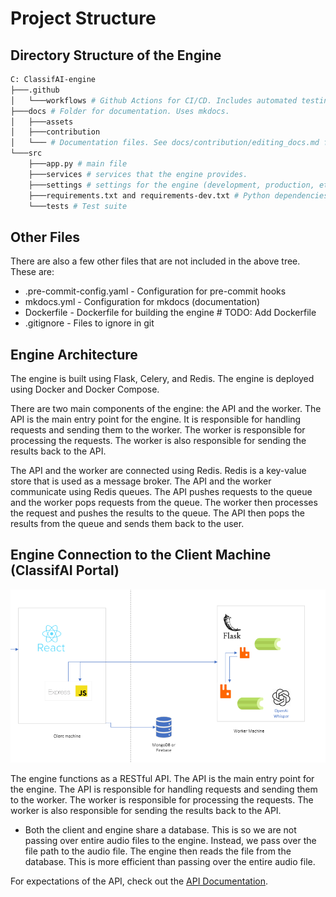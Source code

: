 # Project Structure



## Directory Structure of the Engine


```bash
C: ClassifAI-engine
├───.github
│   └───workflows # Github Actions for CI/CD. Includes automated testing and deployment.
├───docs # Folder for documentation. Uses mkdocs.
│   ├───assets
│   ├───contribution
│   └─── # Documentation files. See docs/contribution/editing_docs.md for more information.
└───src
    ├───app.py # main file
    ├───services # services that the engine provides. 
    ├───settings # settings for the engine (development, production, etc.)
    ├───requirements.txt and requirements-dev.txt # Python dependencies
    └───tests # Test suite
```

## Other Files

There are also a few other files that are not included in the above tree. These are:

* .pre-commit-config.yaml - Configuration for pre-commit hooks
* mkdocs.yml - Configuration for mkdocs (documentation)
* Dockerfile - Dockerfile for building the engine # TODO: Add Dockerfile
* .gitignore - Files to ignore in git

## Engine Architecture

The engine is built using Flask, Celery, and Redis. The engine is deployed using Docker and Docker Compose.

There are two main components of the engine: the API and the worker. The API is the main entry point for the engine. It is responsible for handling requests and sending them to the worker. The worker is responsible for processing the requests. The worker is also responsible for sending the results back to the API.

The API and the worker are connected using Redis. Redis is a key-value store that is used as a message broker. The API and the worker communicate using Redis queues. The API pushes requests to the queue and the worker pops requests from the queue. The worker then processes the request and pushes the results to the queue. The API then pops the results from the queue and sends them back to the user.

## Engine Connection to the Client Machine (ClassifAI Portal)


![Connection between Client and Worker](assets/file_structure.png)

The engine functions as a RESTful API. The API is the main entry point for the engine. The API is responsible for handling requests and sending them to the worker. The worker is responsible for processing the requests. The worker is also responsible for sending the results back to the API.

* Both the client and engine share a database. This is so we are not passing over entire audio files to the engine. Instead, we pass over the file path to the audio file. The engine then reads the file from the database. This is more efficient than passing over the entire audio file.

For expectations of the API, check out the [API Documentation](api.md).
